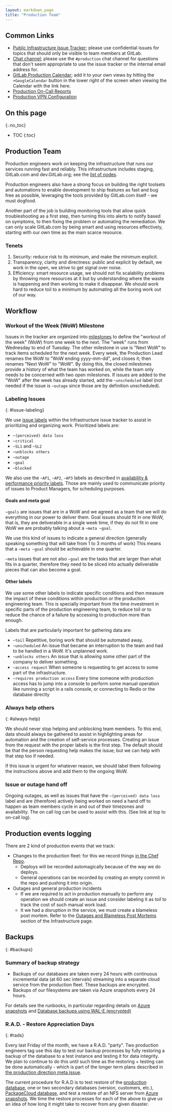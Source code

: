 ```yaml
---
layout: markdown_page
title: "Production Team"
---
```


## Common Links

- [Public Infrastructure Issue Tracker](https://gitlab.com/gitlab-com/infrastructure/issues/);
please use confidential issues for topics that should only be visible to team members at GitLab.
- [Chat channel](https://gitlab.slack.com/archives/production); please use the
`#production` chat channel for questions that don't seem appropriate to use the
issue tracker or the internal email address for.
- [GitLab Production Calendar](https://calendar.google.com/calendar/embed?src=gitlab.com_si2ach70eb1j65cnu040m3alq0%40group.calendar.google.com&ctz=America/Los_Angeles); add it to your own views by hitting the `+GoogleCalendar` button in the lower right of the screen when viewing the Calendar with the link here.
- [Production On-Call Reports](https://gitlab.com/gitlab-com/infrastructure/issues?scope=all&utf8=%E2%9C%93&state=all&label_name[]=oncall%20report)
- [Production VPN Configuration](https://gitlab.com/gitlab-cookbooks/gitlab_openvpn/blob/master/README.md)

## On this page
{:.no_toc}

- TOC
{:toc}

## Production Team

Production engineers work on keeping the infrastructure that runs our services
running fast and reliably. This infrastructure includes staging, GitLab.com and
dev.GitLab.org; see the [list of nodes](https://dev.gitlab.org/cookbooks/chef-repo/tree/master/nodes).

Production engineers also have a strong focus on building the right toolsets
and automations to enable development to ship features as fast and bug free as
possible, leveraging the tools provided by GitLab.com itself - we must dogfood.

Another part of the job is building monitoring tools that allow quick
troubleshooting as a first step, then turning this into alerts to notify based on
symptoms, to then fixing the problem or automating the remediation. We can only scale
GitLab.com by being smart and using resources effectively, starting with our
own time as the main scarce resource.

### Tenets

1. Security: reduce risk to its minimum, and make the minimum explicit.
1. Transparency, clarity and directness: public and explicit by default, we work in the open, we strive to get signal over noise.
1. Efficiency: smart resource usage, we should not fix scalability problems by throwing more resources at it but by understanding where the waste is happening and then working to make it disappear. We should work hard to reduce toil to a minimum by automating all the boring work out of our way.

## Workflow

### Workout of the Week (WoW) Milestone

Issues in the tracker are organized into [milestones](https://gitlab.com/gitlab-com/infrastructure/milestones)
to define the "workout of the week" (WoW) from one week to the next. The "week"
runs from Wednesday to end of Tuesday. The other milestone in use is "Next WoW"
to track items scheduled for the next week. Every week, the Production Lead
renames the WoW to "WoW ending yyyy-mm-dd", and closes it; then renames "Next
WoW" to "WoW". By doing this, the closed milestones provide a history of what
the team has worked on, while the team only needs to be concerned with two open
 milestones. If issues are added to the "WoW" after the week has already
 started, add the `~unscheduled` label (not needed if the issue is `~outage`
 since those are by definition unscheduled).

### Labeling Issues
{: #issue-labeling}

We use [issue labels](https://gitlab.com/gitlab-com/infrastructure/labels)
within the Infrastructure issue tracker to assist in prioritizing and organizing
work. Prioritized labels are:

- `~(perceived) data loss`
- `~critical`
- `~SL1` and `~SL2`
- `~unblocks others`
- `~outage`
- `~goal`
- `~blocked`

We also use the `~AP1`, `~AP2`, `~AP3` labels as described in [availability &
performance priority labels](/handbook/engineering/performance/#performance-labels).
Those are mainly used to communicate priority of issues to Product Managers, for
scheduling purposes.

#### Goals and meta goal

`~goals` are issues that are in a WoW and we agreed as a team that we will do
everything in our power to deliver them.  Goal issues should fit in one WoW,
that is, they are deliverable in a single week time, if they do not fit in one
WoW we are probably talking about a `~meta ~goal`.

We use this kind of issues to indicate a general direction (generally speaking
something that will take from 1 to 3 months of work) This means that a `~meta
~goal` should be achievable in one quarter.

`~meta` issues that are not also `~goal` are the tasks that are larger than
what fits in a quarter, therefore they need to be sliced into actually
deliverable pieces that can also become a goal.

#### Other labels

We use some other labels to indicate specific conditions and then measure the
impact of these conditions within production or the production engineering team.
This is specially important from the time investment in specific parts of the
production engineering team, to reduce toil or to reduce the chance of a
failure by accessing to production more than enough.

Labels that are particularly important for gathering data are:

- `~toil` Repetitive, boring work that should be automated away.
- `~unscheduled` An issue that became an interruption to the team and had to be
  handled in a WoW. It's unplanned work.
- `~unblocks others` An issue that is allowing some other part of the company
  to deliver something.
- `~access request` When someone is requesting to get access to some part of
  the infrastructure.
- `~requires production access` Every time someone with production access has
  to jump into a console to perform some manual operation like running a script
  in a rails console, or connecting to Redis or the database directly

### Always help others
{: #always-help}

We should never stop helping and unblocking team members. To this end, data should always be
gathered to assist in highlighting areas for automation and the creation of
self-service processes. Creating an issue from the request with the proper
labels is the first step. The default should be that the person requesting help
makes the issue; but we can help with that step too if needed.

If this issue is urgent for whatever reason, we should label them following
the instructions above and add them to the ongoing WoW.

### Issue or outage hand off

Ongoing outages, as well as issues that have the `~(perceived) data loss` label
 and are (therefore) actively being worked on need a hand off to happen as team
 members cycle in and out of their timezones and availability. The on call log
  can be used to assist with this. (See link at top to on-call log).

## Production events logging

There are 2 kind of production events that we track:

- Changes to the production fleet: for this we record things [in the Chef Repo](https://dev.gitlab.org/cookbooks/chef-repo).
  - Deploys will be recorded automagically because of the way we do deploys.
  - General operations can be recorded by creating an empty commit in the repo and pushing it into origin.
- Outages and general production incidents
  - If we are required to act in production manually to perform any operation we should create an issue and consider labeling it as _toil_ to track the cost of such manual work load.
  - It we had a disruption in the service, we must create a blameless post mortem. Refer to the [Outages and Blameless Post Mortems](../#postmortems) section of the Infrastructure page.

## Backups
{: #backups}

### Summary of backup strategy

- Backups of our databases are taken every 24 hours with continuous incremental
data (at 60 sec intervals) streaming into a separate cloud service from the
production fleet. These backups are encrypted.
- Backups of our filesystems are taken via Azure snapshots every 24 hours.

For details see the runbooks, in particular regarding details on
[Azure snapshots](https://gitlab.com/gitlab-com/runbooks/blob/master/howto/azure-snapshots.md)
and [Database backups using WAL-E (encrypted)](https://gitlab.com/gitlab-com/runbooks/blob/master/howto/using-wale-gpg.md)

### R.A.D. - Restore Appreciation Days
{: #rads}

Every last Friday of the month, we have a R.A.D. "party". Two production engineers
tag use this day to test our backup processes by fully restoring a backup of the database
to a test instance and testing it for data integrity. We plan to continue to do this
until such time as the restoring + testing can be done automatically - which is
part of the longer term plans described in
[the production direction meta issue](https://gitlab.com/gitlab-com/infrastructure/issues/1504).

The current procedure for R.A.D is to test restore of the
[production database](https://gitlab.com/gitlab-com/runbooks/blob/master/howto/using-wale-gpg.md),
one or two secondary databases (version, customers, etc.),
[PackageCloud database](https://gitlab.com/gitlab-com/runbooks/blob/master/howto/packagecloud-infrastructure.md),
and test a restore of an NFS server from [Azure snapshots](https://gitlab.com/gitlab-com/runbooks/blob/master/howto/azure-snapshots.md).
We time the restore processes for each of the above to give us an idea of how
long it might take to recover from any given disaster.
